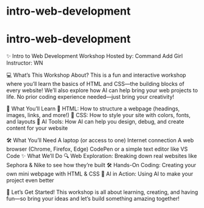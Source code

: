 # intro-web-development
# intro-web-development
✨ Intro to Web Development Workshop
Hosted by: Command Add Girl
Instructor: WN

💻 What’s This Workshop About?
This is a fun and interactive workshop where you’ll learn the basics of HTML and CSS—the building blocks of every website! We’ll also explore how AI can help bring your web projects to life. No prior coding experience needed—just bring your creativity!

🎯 What You’ll Learn
🌟 HTML: How to structure a webpage (headings, images, links, and more!)
🎨 CSS: How to style your site with colors, fonts, and layouts
🤖 AI Tools: How AI can help you design, debug, and create content for your website

🛠️ What You’ll Need
A laptop (or access to one)
Internet connection
A web browser (Chrome, Firefox, Edge)
CodePen or a simple text editor like VS Code
✨ What We’ll Do
🔍 Web Exploration: Breaking down real websites like Sephora & Nike to see how they’re built
🛠️ Hands-On Coding: Creating your own mini webpage with HTML & CSS
🤖 AI in Action: Using AI to make your project even better

🚀 Let’s Get Started!
This workshop is all about learning, creating, and having fun—so bring your ideas and let’s build something amazing together!